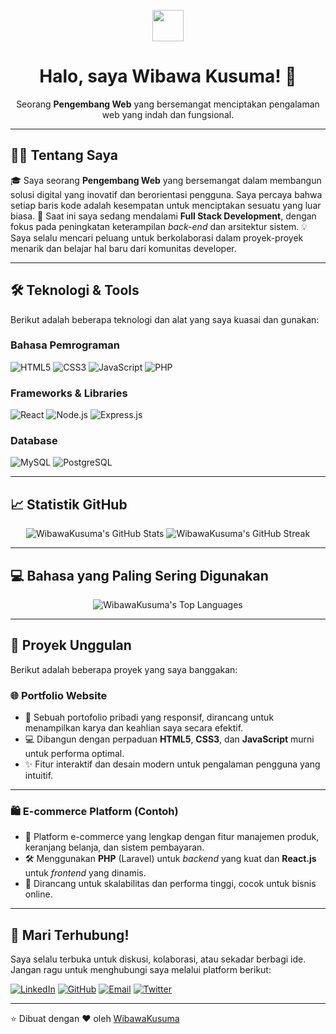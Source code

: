 <p align="center">
  <a href="https://github.com/WibawaKusuma">
    <img src="https://media.giphy.com/media/hvruQ2kI6bUIM/giphy.gif" width="50" height="50"/>
  </a>
</p>
<h1 align="center">Halo, saya Wibawa Kusuma! 👋</h1>
<p align="center">
  Seorang <b>Pengembang Web</b> yang bersemangat menciptakan pengalaman web yang indah dan fungsional.
</p>

---

## 👨‍💻 Tentang Saya

🎓 Saya seorang <b>Pengembang Web</b> yang bersemangat dalam membangun solusi digital yang inovatif dan berorientasi pengguna. Saya percaya bahwa setiap baris kode adalah kesempatan untuk menciptakan sesuatu yang luar biasa.
🌱 Saat ini saya sedang mendalami <b>Full Stack Development</b>, dengan fokus pada peningkatan keterampilan *back-end* dan arsitektur sistem.
💡 Saya selalu mencari peluang untuk berkolaborasi dalam proyek-proyek menarik dan belajar hal baru dari komunitas developer.

---

## 🛠️ Teknologi & Tools

Berikut adalah beberapa teknologi dan alat yang saya kuasai dan gunakan:

### Bahasa Pemrograman
![HTML5](https://img.shields.io/badge/-HTML5-E34F26?style=for-the-badge&logo=html5&logoColor=white)
![CSS3](https://img.shields.io/badge/-CSS3-1572B6?style=for-the-badge&logo=css3)
![JavaScript](https://img.shields.io/badge/-JavaScript-F7DF1E?style=for-the-badge&logo=javascript&logoColor=black)
![PHP](https://img.shields.io/badge/-PHP-777BB4?style=for-the-badge&logo=php&logoColor=white)

### Frameworks & Libraries
![React](https://img.shields.io/badge/-React-61DAFB?style=for-the-badge&logo=react&logoColor=white)
![Node.js](https://img.shields.io/badge/-Node.js-339933?style=for-the-badge&logo=node.js&logoColor=white)
![Express.js](https://img.shields.io/badge/-Express.js-000000?style=for-the-badge&logo=express&logoColor=white)

### Database
![MySQL](https://img.shields.io/badge/-MySQL-4479A1?style=for-the-badge&logo=mysql&logoColor=white)
![PostgreSQL](https://img.shields.io/badge/-PostgreSQL-336791?style=for-the-badge&logo=postgresql&logoColor=white)

---

## 📈 Statistik GitHub

<p align="center">
  <img src="https://github-readme-stats.vercel.app/api?username=WibawaKusuma&show_icons=true&theme=vue-dark&hide_border=true&count_private=true" alt="WibawaKusuma's GitHub Stats"/>
  <img src="https://github-readme-streak-stats.herokuapp.com/?user=WibawaKusuma&theme=vue-dark&hide_border=true" alt="WibawaKusuma's GitHub Streak"/>
</p>

---

## 💻 Bahasa yang Paling Sering Digunakan

<p align="center">
  <img src="https://github-readme-stats.vercel.app/api/top-langs/?username=WibawaKusuma&layout=compact&theme=vue-dark&hide_border=true" alt="WibawaKusuma's Top Languages"/>
</p>

---

## 🌟 Proyek Unggulan

Berikut adalah beberapa proyek yang saya banggakan:

### 🌐 Portfolio Website
- 📝 Sebuah portofolio pribadi yang responsif, dirancang untuk menampilkan karya dan keahlian saya secara efektif.
- 💻 Dibangun dengan perpaduan <b>HTML5</b>, <b>CSS3</b>, dan <b>JavaScript</b> murni untuk performa optimal.
- ✨ Fitur interaktif dan desain modern untuk pengalaman pengguna yang intuitif.

---

### 🛍️ E-commerce Platform (Contoh)
- 🛒 Platform e-commerce yang lengkap dengan fitur manajemen produk, keranjang belanja, dan sistem pembayaran.
- 🛠️ Menggunakan <b>PHP</b> (Laravel) untuk *backend* yang kuat dan <b>React.js</b> untuk *frontend* yang dinamis.
- 🚀 Dirancang untuk skalabilitas dan performa tinggi, cocok untuk bisnis online.

---

## 👋 Mari Terhubung!

Saya selalu terbuka untuk diskusi, kolaborasi, atau sekadar berbagi ide. Jangan ragu untuk menghubungi saya melalui platform berikut:

[![LinkedIn](https://img.shields.io/badge/LinkedIn-0077B5?style=for-the-badge&logo=linkedin&logoColor=white)](https://linkedin.com/in/WibawaKusuma)
[![GitHub](https://img.shields.io/badge/GitHub-181717?style=for-the-badge&logo=github&logoColor=white)](https://github.com/WibawaKusuma)
[![Email](https://img.shields.io/badge/Email-D14836?style=for-the-badge&logo=gmail&logoColor=white)](mailto:emailanda@example.com)
[![Twitter](https://img.shields.io/badge/Twitter-1DA1F2?style=for-the-badge&logo=twitter&logoColor=white)](https://twitter.com/usernameanda)

---

⭐️ Dibuat dengan ❤️ oleh [WibawaKusuma](https://github.com/WibawaKusuma)
